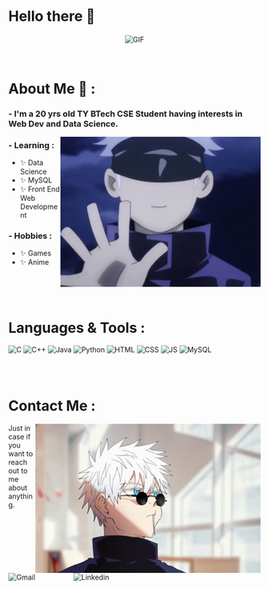 
# Hello there 👋

<div align="center">
<img height="300" width-"700" alt="GIF" align="center"
src="https://github.com/LightningJake/LightningJake/blob/main/Assets/Gojo%20Glasses.gif"> 
</div>

</br>
</br>

# About Me 💬 :

### - I'm a 20 yrs old TY BTech CSE Student having interests in Web Dev and Data Science.

<img height="300" width="400" alt="GIF" align="right" src="https://github.com/LightningJake/LightningJake/blob/main/Assets/Gojo%20Wave.gif">

### - Learning : 
- ✨ Data Science
- ✨ MySQL
- ✨ Front End Web Development

### - Hobbies :
- ✨ Games
- ✨ Anime

</br>
</br>
</br>


# Languages & Tools :

![C](https://img.shields.io/badge/c-%2300599C.svg?style=for-the-badge&logo=c&logoColor=white)
![C++](https://img.shields.io/badge/C++-00599C?style=for-the-badge&logo=C%2B%2B&logoColor=white)
![Java](https://img.shields.io/badge/Java-ED8B00?style=for-the-badge&logo=java&logoColor=white)
![Python](https://img.shields.io/badge/Python-3776AB?style=for-the-badge&logo=python&logoColor=white)
![HTML](https://img.shields.io/badge/HTML5-E34F26?style=for-the-badge&logo=html5&logoColor=white)
![CSS](https://img.shields.io/badge/CSS3-1572B6?style=for-the-badge&logo=css3&logoColor=white)
![JS](https://img.shields.io/badge/JavaScript-F7DF1E?style=for-the-badge&logo=javascript&logoColor=black)
![MySQL](https://shields.io/badge/MySQL-lightgrey?logo=mysql&style=for-the-badge&logoColor=white&labelColor=blue)

</br>
</br>

# Contact Me :
<p>

<img hight="320" width="450" align="right" alt="GIF" src="https://github.com/LightningJake/LightningJake/blob/main/Assets/Gojo%20Candy.gif">

Just in case if you want to reach out to me about anything.

<a href="mailto:jaimeetsarode@gmail.com">
 <img align="left" alt="Gmail" width="130" hight="100" src="https://img.shields.io/badge/Gmail-D14836?style=for-the-badge&logo=gmail&logoColor=white" />
</a>
<a href="https://www.linkedin.com/in/jaimeet-sarode-a79569233/" target="_blank">
  <img align="left" alt="Linkedin" width="150" hight="100" src="https://img.shields.io/badge/LinkedIn-0077B5?style=for-the-badge&logo=linkedin&logoColor=white" />
</a>
 </p>
